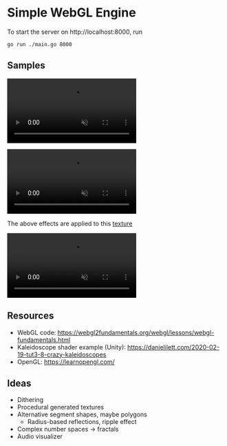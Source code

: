 # Simple WebGL Engine

To start the server on http://localhost:8000, run 
```
go run ./main.go 8000
```


## Samples
<video src="https://github.com/user-attachments/assets/7c845955-cfb3-4678-8a3f-fecc551f0ca2" autoplay loop muted playsinline alt="Kaleidoscope"></video>

<video src="https://github.com/user-attachments/assets/af61fdde-9f2a-4253-a5f0-bb0f2b57f44f" autoplay loop muted playsinline alt="Ripple"></video>

The above effects are applied to this [texture](web/dist/resources/textures/watrer.jpg)

<video src="https://github.com/user-attachments/assets/e6ba3b5e-b8bc-4634-9419-4f12260b0c71" autoplay loop muted playsinline alt="Mandelbrot"></video>


## Resources
- WebGL code: https://webgl2fundamentals.org/webgl/lessons/webgl-fundamentals.html 
- Kaleidoscope shader example (Unity): https://danielilett.com/2020-02-19-tut3-8-crazy-kaleidoscopes
- OpenGL: https://learnopengl.com/


## Ideas
- Dithering
- Procedural generated textures
- Alternative segment shapes, maybe polygons
  - Radius-based reflections, ripple effect
- Complex number spaces -> fractals
- Audio visualizer
